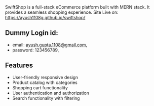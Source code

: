 SwiftShop is a full-stack eCommerce platform built with MERN stack.
It provides a seamless shopping experience.
Site Live on: https://ayush1108g.github.io/swiftshop/

## Dummy Login id:

- email: ayush.gupta.1108@gmail.com,
- password: 123456789,

## Features

- User-friendly responsive design
- Product catalog with categories
- Shopping cart functionality
- User authentication and authorization
- Search functionality with filtering
